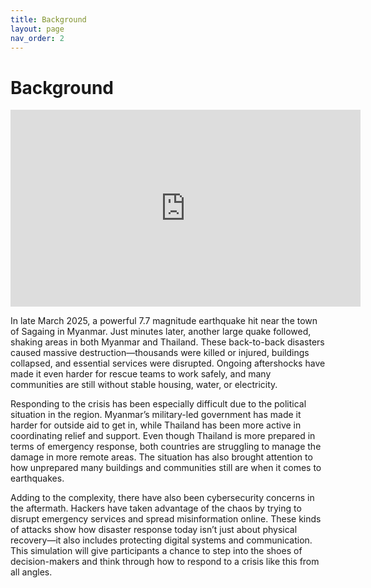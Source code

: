 ```yaml
---
title: Background
layout: page
nav_order: 2
---
```


# Background

<iframe width="560" height="315" src="https://www.youtube.com/watch?v=_aDSSEX6SSY" title="YouTube video player" frameborder="0" allow="accelerometer; autoplay; clipboard-write; encrypted-media; gyroscope; picture-in-picture; web-share" referrerpolicy="strict-origin-when-cross-origin" allowfullscreen></iframe>

In late March 2025, a powerful 7.7 magnitude earthquake hit near the town of Sagaing in Myanmar. Just minutes later, another large quake followed, shaking areas in both Myanmar and Thailand. These back-to-back disasters caused massive destruction—thousands were killed or injured, buildings collapsed, and essential services were disrupted. Ongoing aftershocks have made it even harder for rescue teams to work safely, and many communities are still without stable housing, water, or electricity.

Responding to the crisis has been especially difficult due to the political situation in the region. Myanmar’s military-led government has made it harder for outside aid to get in, while Thailand has been more active in coordinating relief and support. Even though Thailand is more prepared in terms of emergency response, both countries are struggling to manage the damage in more remote areas. The situation has also brought attention to how unprepared many buildings and communities still are when it comes to earthquakes.

Adding to the complexity, there have also been cybersecurity concerns in the aftermath. Hackers have taken advantage of the chaos by trying to disrupt emergency services and spread misinformation online. These kinds of attacks show how disaster response today isn’t just about physical recovery—it also includes protecting digital systems and communication. This simulation will give participants a chance to step into the shoes of decision-makers and think through how to respond to a crisis like this from all angles.



